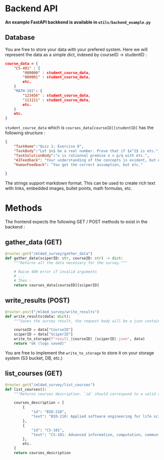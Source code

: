 # Backend API

**An example FastAPI backkend is available in `utils/backend_example.py`**

## Database

You are free to store your data with your prefered system. Here we will represent the data as a simple dict, indexed by courseID -> studentID :

```json
course_data = {
    "CS-401" : {
        "000000" : student_course_data,
        "000001" : student_course_data,
        etc.
    }
    "MATH-101": {
        "123456" : student_course_data,
        "111111" : student_course_data,
        etc.
    }
    etc.
}
```

`student_course_data` which is `courses_data[courseID][studentID]` has the following structure :

```json
{
    "TaskName":"Quiz 1: Exercise 8",
    "TaskBody":"Let $x$ be a real number. Prove that if $x^2$ is etc.",
    "TaskSolutionBody":"x is rationnal premise x = p/q with etc.",
    "AIFeedback": "Your understanding of the concepts is evident, but etc.",
    "HumanFeedback": "You got the correct assumption, but etc."
    
}
```

The strings support markdown format. This can be used to create rich text with links, embedded images, bullet points, math formulas, etc.

# Methods

The frontend expects the following GET / POST methods to exist in the backend :

## gather_data (GET)

```python
@router.get("/ml4ed_survey/gather_data")
def gather_data(sciperID: str, courseID: str) -> dict:
    """Returns all the data necessary for the survey."""

    # Raise 400 error if invalid arguments
    # ...
    # Then :
    return courses_data[courseID][sciperID]
```

## write_results (POST)

```python
@router.post("/ml4ed_survey/write_results")
def write_results(data: dict):
    """Saves the survey result, the request body will be a json containing `SciperID` and `CourseID`."""

    courseID = data["CourseID"]
    sciperID = data["SciperID"]
    write_to_storage(f"result_{courseID}_{sciperID}.json", data)
    return "ok (logs saved)"
```

You are free to implement the `write_to_storage` to store it on your storage system (S3 bucket, DB, etc.)

## list_courses (GET)

```python
@router.get("/ml4ed_survey/list_courses")
def list_courses():
    """Returns courses description. `id` should correspond to a valid courseID in the database."""

    courses_description = [
        {
            "id": "BIO-210",
            "text": "BIO-210: Applied software engineering for life sciences",
        },
        {
            "id": "CS-101",
            "text": "CS-101: Advanced information, computation, communication",
        },
        etc.
    ]
    return courses_description
```
